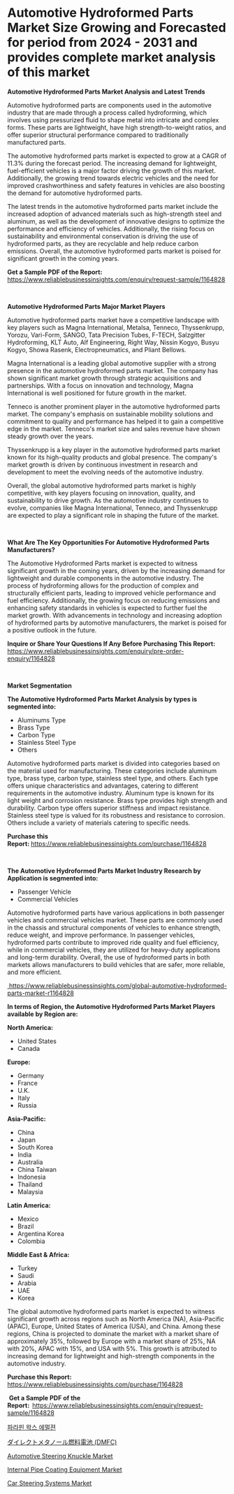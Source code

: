 <p><h1>Automotive Hydroformed Parts Market Size Growing and Forecasted for period from 2024 - 2031 and provides complete market analysis of this market</h1></p><p><strong>Automotive Hydroformed Parts Market Analysis and Latest Trends</strong></p>
<p><p>Automotive hydroformed parts are components used in the automotive industry that are made through a process called hydroforming, which involves using pressurized fluid to shape metal into intricate and complex forms. These parts are lightweight, have high strength-to-weight ratios, and offer superior structural performance compared to traditionally manufactured parts.</p><p>The automotive hydroformed parts market is expected to grow at a CAGR of 11.3% during the forecast period. The increasing demand for lightweight, fuel-efficient vehicles is a major factor driving the growth of this market. Additionally, the growing trend towards electric vehicles and the need for improved crashworthiness and safety features in vehicles are also boosting the demand for automotive hydroformed parts.</p><p>The latest trends in the automotive hydroformed parts market include the increased adoption of advanced materials such as high-strength steel and aluminum, as well as the development of innovative designs to optimize the performance and efficiency of vehicles. Additionally, the rising focus on sustainability and environmental conservation is driving the use of hydroformed parts, as they are recyclable and help reduce carbon emissions. Overall, the automotive hydroformed parts market is poised for significant growth in the coming years.</p></p>
<p><strong>Get a Sample PDF of the Report:&nbsp;</strong> <a href="https://www.reliablebusinessinsights.com/enquiry/request-sample/1164828">https://www.reliablebusinessinsights.com/enquiry/request-sample/1164828</a></p>
<p>&nbsp;</p>
<p><strong>Automotive Hydroformed Parts Major Market Players</strong></p>
<p><p>Automotive hydroformed parts market have a competitive landscape with key players such as Magna International, Metalsa, Tenneco, Thyssenkrupp, Yorozu, Vari-Form, SANGO, Tata Precision Tubes, F-TECH, Salzgitter Hydroforming, KLT Auto, Alf Engineering, Right Way, Nissin Kogyo, Busyu Kogyo, Showa Rasenk, Electropneumatics, and Pliant Bellows.</p><p>Magna International is a leading global automotive supplier with a strong presence in the automotive hydroformed parts market. The company has shown significant market growth through strategic acquisitions and partnerships. With a focus on innovation and technology, Magna International is well positioned for future growth in the market.</p><p>Tenneco is another prominent player in the automotive hydroformed parts market. The company's emphasis on sustainable mobility solutions and commitment to quality and performance has helped it to gain a competitive edge in the market. Tenneco's market size and sales revenue have shown steady growth over the years.</p><p>Thyssenkrupp is a key player in the automotive hydroformed parts market known for its high-quality products and global presence. The company's market growth is driven by continuous investment in research and development to meet the evolving needs of the automotive industry.</p><p>Overall, the global automotive hydroformed parts market is highly competitive, with key players focusing on innovation, quality, and sustainability to drive growth. As the automotive industry continues to evolve, companies like Magna International, Tenneco, and Thyssenkrupp are expected to play a significant role in shaping the future of the market.</p></p>
<p>&nbsp;</p>
<p><strong>What Are The Key Opportunities For Automotive Hydroformed Parts Manufacturers?</strong></p>
<p><p>The Automotive Hydroformed Parts market is expected to witness significant growth in the coming years, driven by the increasing demand for lightweight and durable components in the automotive industry. The process of hydroforming allows for the production of complex and structurally efficient parts, leading to improved vehicle performance and fuel efficiency. Additionally, the growing focus on reducing emissions and enhancing safety standards in vehicles is expected to further fuel the market growth. With advancements in technology and increasing adoption of hydroformed parts by automotive manufacturers, the market is poised for a positive outlook in the future.</p></p>
<p><strong>Inquire or Share Your Questions If Any Before Purchasing This Report:</strong> <a href="https://www.reliablebusinessinsights.com/enquiry/pre-order-enquiry/1164828">https://www.reliablebusinessinsights.com/enquiry/pre-order-enquiry/1164828</a></p>
<p>&nbsp;</p>
<p><strong>Market Segmentation</strong></p>
<p><strong>The Automotive Hydroformed Parts Market Analysis by types is segmented into:</strong></p>
<p><ul><li>Aluminums Type</li><li>Brass Type</li><li>Carbon Type</li><li>Stainless Steel Type</li><li>Others</li></ul></p>
<p><p>Automotive hydroformed parts market is divided into categories based on the material used for manufacturing. These categories include aluminum type, brass type, carbon type, stainless steel type, and others. Each type offers unique characteristics and advantages, catering to different requirements in the automotive industry. Aluminum type is known for its light weight and corrosion resistance. Brass type provides high strength and durability. Carbon type offers superior stiffness and impact resistance. Stainless steel type is valued for its robustness and resistance to corrosion. Others include a variety of materials catering to specific needs.</p></p>
<p><strong>Purchase this Report:&nbsp;</strong><a href="https://www.reliablebusinessinsights.com/purchase/1164828">https://www.reliablebusinessinsights.com/purchase/1164828</a></p>
<p>&nbsp;</p>
<p><strong>The Automotive Hydroformed Parts Market Industry Research by Application is segmented into:</strong></p>
<p><ul><li>Passenger Vehicle</li><li>Commercial Vehicles</li></ul></p>
<p><p>Automotive hydroformed parts have various applications in both passenger vehicles and commercial vehicles market. These parts are commonly used in the chassis and structural components of vehicles to enhance strength, reduce weight, and improve performance. In passenger vehicles, hydroformed parts contribute to improved ride quality and fuel efficiency, while in commercial vehicles, they are utilized for heavy-duty applications and long-term durability. Overall, the use of hydroformed parts in both markets allows manufacturers to build vehicles that are safer, more reliable, and more efficient.</p></p>
<p><a href="https://www.reliablebusinessinsights.com/global-automotive-hydroformed-parts-market-r1164828">&nbsp;https://www.reliablebusinessinsights.com/global-automotive-hydroformed-parts-market-r1164828</a></p>
<p><strong>In terms of Region, the Automotive Hydroformed Parts Market Players available by Region are:</strong></p>
<p>
    <p> <strong> North America: </strong>
        <ul>
            <li>United States</li>
            <li>Canada</li>
        </ul>
        </p> 
    <p> <strong> Europe: </strong>
        <ul>
            <li>Germany</li>
            <li>France</li>
            <li>U.K.</li>
            <li>Italy</li>
            <li>Russia</li>
        </ul>
        </p> 
    <p> <strong> Asia-Pacific: </strong>
        <ul>
            <li>China</li>
            <li>Japan</li>
            <li>South Korea</li>
            <li>India</li>
            <li>Australia</li>
            <li>China Taiwan</li>
            <li>Indonesia</li>
            <li>Thailand</li>
            <li>Malaysia</li>
        </ul>
        </p> 
    <p> <strong> Latin America: </strong>
        <ul>
            <li>Mexico</li>
            <li>Brazil</li>
            <li>Argentina Korea</li>
            <li>Colombia</li>
        </ul>
        </p> 
    <p> <strong> Middle East & Africa: </strong>
        <ul>
            <li>Turkey</li>
            <li>Saudi</li>
            <li>Arabia</li>
            <li>UAE</li>
            <li>Korea</li>
        </ul>
    </p>
    </p>
<p><p>The global automotive hydroformed parts market is expected to witness significant growth across regions such as North America (NA), Asia-Pacific (APAC), Europe, United States of America (USA), and China. Among these regions, China is projected to dominate the market with a market share of approximately 35%, followed by Europe with a market share of 25%, NA with 20%, APAC with 15%, and USA with 5%. This growth is attributed to increasing demand for lightweight and high-strength components in the automotive industry.</p></p>
<p><strong>Purchase this Report: </strong><a href="https://www.reliablebusinessinsights.com/purchase/1164828">https://www.reliablebusinessinsights.com/purchase/1164828</a></p>
<p>&nbsp;<strong>Get a Sample PDF of the Report:&nbsp;&nbsp;</strong><a href="https://www.reliablebusinessinsights.com/enquiry/request-sample/1164828">https://www.reliablebusinessinsights.com/enquiry/request-sample/1164828</a></p>
<p><strong></strong></p>
<p><p><a href="https://github.com/rcabello548/Market-Research-Report-List-1/blob/main/2589951114739.md">파라핀 왁스 에멀젼</a></p><p><a href="https://medium.com/@reyeshowell66/%E7%9B%B4%E6%8E%A5%E3%83%A1%E3%82%BF%E3%83%8E%E3%83%BC%E3%83%AB%E7%87%83%E6%96%99%E9%9B%BB%E6%B1%A0-dmfc-%E7%94%A3%E6%A5%AD%E3%81%AB%E3%81%A4%E3%81%84%E3%81%A6%E3%81%AE%E6%B4%9E%E5%AF%9F-2031%E5%B9%B4%E3%81%BE%E3%81%A7%E3%81%AE%E5%B8%82%E5%A0%B4%E3%81%AE%E8%B2%A1%E5%8B%99%E7%8A%B6%E6%B3%81-%E5%B8%82%E5%A0%B4%E8%A6%8F%E6%A8%A1-%E3%81%8A%E3%82%88%E3%81%B3%E5%8F%8E%E7%9B%8A%E5%88%86%E6%9E%90-6bc79368600d">ダイレクトメタノール燃料電池 (DMFC)</a></p><p><a href="https://github.com/sosoelmasry38/Market-Research-Report-List-1/blob/main/automotive-steering-knuckle-market.md">Automotive Steering Knuckle Market</a></p><p><a href="https://www.linkedin.com/pulse/internal-pipe-coating-equipment-market-size-cagr-trends-2024-2030-bfvse">Internal Pipe Coating Equipment Market</a></p><p><a href="https://github.com/khkjaxbn36/Market-Research-Report-List-1/blob/main/car-steering-systems-market.md">Car Steering Systems Market</a></p></p>
